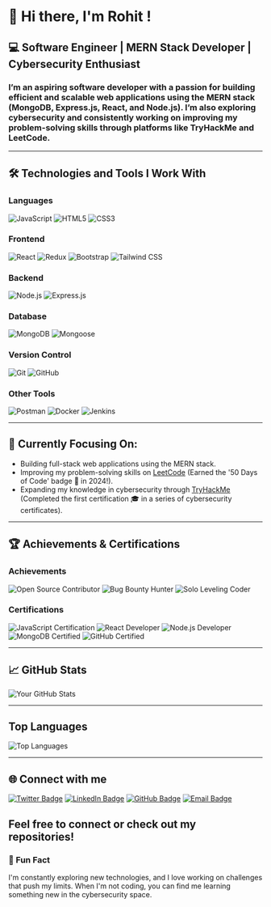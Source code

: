 # 👋 Hi there, I'm Rohit !
## 💻 Software Engineer | MERN Stack Developer | Cybersecurity Enthusiast
### I’m an aspiring software developer with a passion for building efficient and scalable web applications using the MERN stack (MongoDB, Express.js, React, and Node.js). I’m also exploring cybersecurity and consistently working on improving my problem-solving skills through platforms like TryHackMe and LeetCode.
---
## 🛠️ Technologies and Tools I Work With

### Languages
![JavaScript](https://img.shields.io/badge/-JavaScript-F7DF1E?style=for-the-badge&logo=javascript&logoColor=black)
![HTML5](https://img.shields.io/badge/-HTML5-E34F26?style=for-the-badge&logo=html5&logoColor=white)
![CSS3](https://img.shields.io/badge/-CSS3-1572B6?style=for-the-badge&logo=css3&logoColor=white)

### Frontend
![React](https://img.shields.io/badge/-React-61DAFB?style=for-the-badge&logo=react&logoColor=black)
![Redux](https://img.shields.io/badge/-Redux-764ABC?style=for-the-badge&logo=redux&logoColor=white)
![Bootstrap](https://img.shields.io/badge/-Bootstrap-563D7C?style=for-the-badge&logo=bootstrap&logoColor=white)
![Tailwind CSS](https://img.shields.io/badge/-TailwindCSS-38B2AC?style=for-the-badge&logo=tailwind-css&logoColor=white)

### Backend
![Node.js](https://img.shields.io/badge/-Node.js-339933?style=for-the-badge&logo=node.js&logoColor=white)
![Express.js](https://img.shields.io/badge/-Express.js-000000?style=for-the-badge&logo=express&logoColor=white)

### Database
![MongoDB](https://img.shields.io/badge/-MongoDB-47A248?style=for-the-badge&logo=mongodb&logoColor=white)
![Mongoose](https://img.shields.io/badge/-Mongoose-880000?style=for-the-badge&logo=mongoose&logoColor=white)

### Version Control
![Git](https://img.shields.io/badge/-Git-F05032?style=for-the-badge&logo=git&logoColor=white)
![GitHub](https://img.shields.io/badge/-GitHub-181717?style=for-the-badge&logo=github&logoColor=white)

### Other Tools
![Postman](https://img.shields.io/badge/-Postman-FF6C37?style=for-the-badge&logo=postman&logoColor=white)
![Docker](https://img.shields.io/badge/-Docker-2496ED?style=for-the-badge&logo=docker&logoColor=white)
![Jenkins](https://img.shields.io/badge/-Jenkins-D24939?style=for-the-badge&logo=jenkins&logoColor=white)

---
## 🎯 Currently Focusing On:
- Building full-stack web applications using the MERN stack.
- Improving my problem-solving skills on [LeetCode](https://leetcode.com/) (Earned the '50 Days 
  of Code' badge 🏅 in 2024!).
- Expanding my knowledge in cybersecurity through [TryHackMe](https://tryhackme.com/) 
  (Completed the first certification 🎓 in a series of cybersecurity certificates).

---
  
  ## 🏆 Achievements & Certifications

### Achievements
![Open Source Contributor](https://img.shields.io/badge/Open%20Source-Contributor-brightgreen?style=for-the-badge&logo=open-source-initiative&logoColor=white)
![Bug Bounty Hunter](https://img.shields.io/badge/Bug%20Bounty-Hunter-blue?style=for-the-badge&logo=hackerone&logoColor=white)
![Solo Leveling Coder](https://img.shields.io/badge/Solo%20Leveling-Coder-yellow?style=for-the-badge&logo=codeforces&logoColor=white)

### Certifications
![JavaScript Certification](https://img.shields.io/badge/JavaScript-Certified-yellow?style=for-the-badge&logo=javascript&logoColor=white)
![React Developer](https://img.shields.io/badge/React%20Developer-Certified-61DAFB?style=for-the-badge&logo=react&logoColor=white)
![Node.js Developer](https://img.shields.io/badge/Node.js-Developer%20Certified-339933?style=for-the-badge&logo=node.js&logoColor=white)
![MongoDB Certified](https://img.shields.io/badge/MongoDB-Certified-47A248?style=for-the-badge&logo=mongodb&logoColor=white)
![GitHub Certified](https://img.shields.io/badge/GitHub-Certified-181717?style=for-the-badge&logo=github&logoColor=white)

---

## 📈 GitHub Stats
![Your GitHub Stats](https://github-readme-stats.vercel.app/api?username=savit0r&show_icons=true&theme=radical)

---
## Top Languages
![Top Languages](https://github-readme-stats.vercel.app/api/top-langs/?username=savit0r&layout=compact&theme=radical)

---

## 🌐 Connect with me

[![Twitter Badge](https://img.shields.io/badge/-Twitter-1DA1F2?style=for-the-badge&logo=twitter&logoColor=white&link=https://twitter.com/rohit_satre_05)](https://twitter.com/rohit_satre_05)
[![LinkedIn Badge](https://img.shields.io/badge/-LinkedIn-0077B5?style=for-the-badge&logo=linkedin&logoColor=white&link=https://www.linkedin.com/in/rohit-satre-2037951b9)](https://www.linkedin.com/in/rohit-satre-2037951b9)
[![GitHub Badge](https://img.shields.io/badge/-GitHub-181717?style=for-the-badge&logo=github&logoColor=white&link=https://github.com/savit0r)](https://github.com/savit0r)
[![Email Badge](https://img.shields.io/badge/Email-D14836?style=for-the-badge&logo=gmail&logoColor=white&link=mailto:your.email@example.com)](mailto:your.email@example.com)


Feel free to connect or check out my repositories!
---

### 🔭 Fun Fact
I'm constantly exploring new technologies, and I love working on challenges that push my limits. When I'm not coding, you can find me learning something new in the cybersecurity space.
